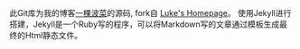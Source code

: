 此Git库为我的博客[一棵波菜](http://yikebocai.com)的源码, fork自 [Luke's Homepage](http://geeklu.com)。
使用Jekyll进行搭建，Jekyll是一个Ruby写的程序，可以将Markdown写的文章通过模板生成最终的Html静态文件。
